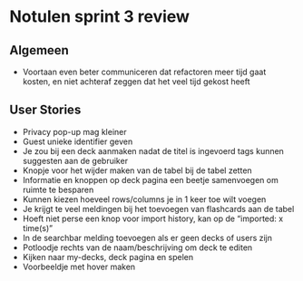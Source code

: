 # Notulen sprint 3 review

## Algemeen

- Voortaan even beter communiceren dat refactoren meer tijd gaat kosten, en niet achteraf zeggen dat het veel tijd gekost heeft

## User Stories

- Privacy pop-up mag kleiner
- Guest unieke identifier geven
- Je zou bij een deck aanmaken nadat de titel is ingevoerd tags kunnen suggesten aan de gebruiker
- Knopje voor het wijder maken van de tabel bij de tabel zetten
- Informatie en knoppen op deck pagina een beetje samenvoegen om ruimte te besparen
- Kunnen kiezen hoeveel rows/columns je in 1 keer toe wilt voegen
- Je krijgt te veel meldingen bij het toevoegen van flashcards aan de tabel
- Hoeft niet perse een knop voor import history, kan op de “imported: x time(s)”
- In de searchbar melding toevoegen als er geen decks of users zijn
- Potloodje rechts van de naam/beschrijving om deck te editen
- Kijken naar my-decks, deck pagina en spelen
- Voorbeeldje met hover maken
